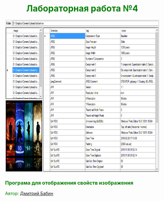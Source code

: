 <h1 style="text-align: center;"><span style="color: #008000;">Лабораторная работа №4</span></h1>
<p style="text-align: center;"><a title="Author" href="https://vk.com/dimababin" target="_blank"><img src="https://github.com/CG2016/BabinDA_KG_12gr_2var/blob/master/lab4/Result/result.png" alt="" height="500" align="center" /></a></p>

<h3><span style="color: #008000;">Програма для отображения свойств изображения</span></h3>
<p><span style="color: #008000;">Автор:&nbsp;<a title="Auhtor" href="https://vk.com/dimababin" target="_blank">Дмитрий Бабин</a></span></p>
